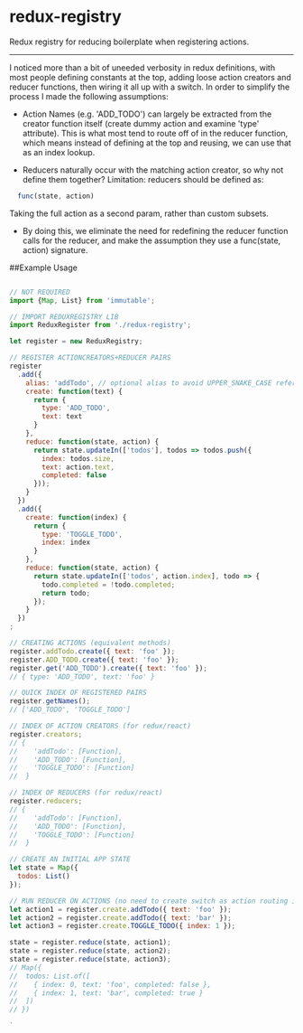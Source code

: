 # redux-registry

Redux registry for reducing boilerplate when registering actions.

---

I noticed more than a bit of uneeded verbosity in redux definitions, with
most people defining constants at the top, adding loose action creators and reducer functions,
then wiring it all up with a switch.  In order to simplify the process I made the following assumptions:

- Action Names (e.g. 'ADD_TODO') can largely be extracted
from the creator function itself (create dummy action and
examine 'type' attribute).  This is what most tend to route
off of in the reducer function, which means instead of defining
at the top and reusing, we can use that as an index lookup.

- Reducers naturally occur with the matching action creator,
so why not define them together?  Limitation: reducers should be defined as:
```js
  func(state, action)
```
Taking the full action as a second param, rather than custom subsets.

- By doing this, we eliminate the need for redefining the reducer function
calls for the reducer, and make the assumption they use a
func(state, action) signature.

##Example Usage

```js

// NOT REQUIRED
import {Map, List} from 'immutable';

// IMPORT REDUXREGISTRY LIB
import ReduxRegister from './redux-registry';

let register = new ReduxRegistry;

// REGISTER ACTIONCREATORS+REDUCER PAIRS
register
  .add({
    alias: 'addTodo', // optional alias to avoid UPPER_SNAKE_CASE references in your app
    create: function(text) {
      return {
        type: 'ADD_TODO',
        text: text
      }
    },
    reduce: function(state, action) {
      return state.updateIn(['todos'], todos => todos.push({
        index: todos.size,
        text: action.text,
        completed: false
      }));
    }
  })
  .add({
    create: function(index) {
      return {
        type: 'TOGGLE_TODO',
        index: index
      }
    },
    reduce: function(state, action) {
      return state.updateIn(['todos', action.index], todo => {
        todo.completed = !todo.completed;
        return todo;
      });
    }
  })
;

// CREATING ACTIONS (equivalent methods)
register.addTodo.create({ text: 'foo' });
register.ADD_TODO.create({ text: 'foo' });
register.get('ADD_TODO').create({ text: 'foo' });
// { type: 'ADD_TODO', text: 'foo' }

// QUICK INDEX OF REGISTERED PAIRS
register.getNames();
// ['ADD_TODO', 'TOGGLE_TODO']

// INDEX OF ACTION CREATORS (for redux/react)
register.creators;
// {
//    'addTodo': [Function],
//    'ADD_TODO': [Function],
//    'TOGGLE_TODO': [Function]
//  }

// INDEX OF REDUCERS (for redux/react)
register.reducers;
// {
//    'addTodo': [Function],
//    'ADD_TODO': [Function],
//    'TOGGLE_TODO': [Function]
//  }

// CREATE AN INITIAL APP STATE
let state = Map({
  todos: List()
});

// RUN REDUCER ON ACTIONS (no need to create switch as action routing is handled internally)
let action1 = register.create.addTodo({ text: 'foo' });
let action2 = register.create.addTodo({ text: 'bar' });
let action3 = register.create.TOGGLE_TODO({ index: 1 });

state = register.reduce(state, action1);
state = register.reduce(state, action2);
state = register.reduce(state, action3);
// Map({
//  todos: List.of([
//    { index: 0, text: 'foo', completed: false },
//    { index: 1, text: 'bar', completed: true }
//  ])
// })

`
